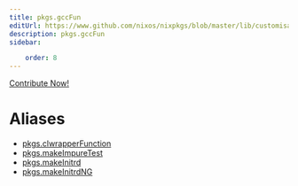 ```yaml
---
title: pkgs.gccFun
editUrl: https://www.github.com/nixos/nixpkgs/blob/master/lib/customisation.nix#L125C35
description: pkgs.gccFun
sidebar:

    order: 8
---
```


<a href="https://www.github.com/nixos/nixpkgs/blob/master/lib/customisation.nix#L125C35">Contribute Now!</a>


# Aliases

- [pkgs.clwrapperFunction](/nix-doc-comments/reference/pkgs/pkgs-clwrapperFunction)
- [pkgs.makeImpureTest](/nix-doc-comments/reference/pkgs/pkgs-makeImpureTest)
- [pkgs.makeInitrd](/nix-doc-comments/reference/pkgs/pkgs-makeInitrd)
- [pkgs.makeInitrdNG](/nix-doc-comments/reference/pkgs/pkgs-makeInitrdNG)


